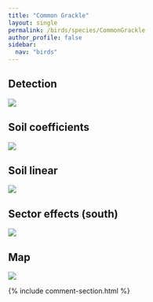 ```yaml
---
title: "Common Grackle"
layout: single
permalink: /birds/species/CommonGrackle
author_profile: false
sidebar:
  nav: "birds"
---
```


<h2>Detection</h2>

<img src="https://beallen.github.io/DevelopmentWebsite/assets/images/birds/CommonGrackle/det.jpg">

<h2>Soil coefficients</h2>

<img src="https://beallen.github.io/DevelopmentWebsite/assets/images/birds/CommonGrackle/soilhf.jpg">

<h2>Soil linear</h2>

<img src="https://beallen.github.io/DevelopmentWebsite/assets/images/birds/CommonGrackle/lin-south.jpg">

<h2>Sector effects (south)</h2>

<img src="https://beallen.github.io/DevelopmentWebsite/assets/images/birds/CommonGrackle/sector-south.jpg">

<h2>Map</h2>

<img src="https://beallen.github.io/DevelopmentWebsite/assets/images/birds/CommonGrackle/map.jpg">

{% include comment-section.html %}
